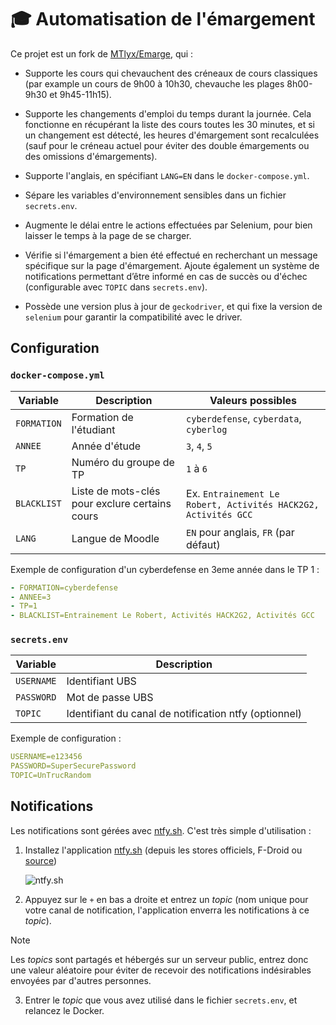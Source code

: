 # 🎓 Automatisation de l'émargement

Ce projet est un fork de [MTlyx/Emarge](https://github.com/MTlyx/Emarge), qui :

- Supporte les cours qui chevauchent des créneaux de cours classiques (par example un cours de 9h00 à 10h30, chevauche les plages 8h00-9h30 et 9h45-11h15).

- Supporte les changements d'emploi du temps durant la journée. Cela fonctionne en récupérant la liste des cours toutes les 30 minutes, et si un changement est détecté, les heures d'émargement sont recalculées (sauf pour le créneau actuel pour éviter des double émargements ou des omissions d'émargements).

- Supporte l'anglais, en spécifiant `LANG=EN` dans le `docker-compose.yml`.

- Sépare les variables d'environnement sensibles dans un fichier `secrets.env`.

- Augmente le délai entre le actions effectuées par Selenium, pour bien laisser le temps à la page de se charger.

- Vérifie si l'émargement a bien été effectué en recherchant un message spécifique sur la page d'émargement. Ajoute également un système de notifications permettant d’être informé en cas de succès ou d'échec (configurable avec `TOPIC` dans `secrets.env`).

- Possède une version plus à jour de `geckodriver`, et qui fixe la version de `selenium` pour garantir la compatibilité avec le driver.

## Configuration

### `docker-compose.yml`

| Variable    | Description                                    | Valeurs possibles                                              |
| ----------- | ---------------------------------------------- | -------------------------------------------------------------- |
| `FORMATION` | Formation de l'étudiant                        | `cyberdefense`, `cyberdata`, `cyberlog`                        |
| `ANNEE`     | Année d'étude                                  | `3`, `4`, `5`                                                  |
| `TP`        | Numéro du groupe de TP                         | `1` à `6`                                                      |
| `BLACKLIST` | Liste de mots-clés pour exclure certains cours | Ex. `Entrainement Le Robert, Activités HACK2G2, Activités GCC` |
| `LANG`      | Langue de Moodle                               | `EN` pour anglais, `FR` (par défaut)                           |

Exemple de configuration d'un cyberdefense en 3eme année dans le TP 1 :

```yaml
- FORMATION=cyberdefense
- ANNEE=3
- TP=1
- BLACKLIST=Entrainement Le Robert, Activités HACK2G2, Activités GCC
```

### `secrets.env`

| Variable   | Description                                           |
| ---------- | ----------------------------------------------------- |
| `USERNAME` | Identifiant UBS                                       |
| `PASSWORD` | Mot de passe UBS                                      |
| `TOPIC`    | Identifiant du canal de notification ntfy (optionnel) |

Exemple de configuration :
```yaml
USERNAME=e123456
PASSWORD=SuperSecurePassword
TOPIC=UnTrucRandom
```

## Notifications

Les notifications sont gérées avec [ntfy.sh](https://ntfy.sh/). C'est très simple d'utilisation :

1. Installez l'application [ntfy.sh](https://ntfy.sh/) (depuis les stores officiels, F-Droid ou [source](https://github.com/binwiederhier/ntfy))

   ![ntfy.sh](https://raw.githubusercontent.com/binwiederhier/ntfy/refs/heads/main/.github/images/screenshot-phone-main.jpg)

2. Appuyez sur le `+` en bas a droite et entrez un *topic* (nom unique pour votre canal de notification, l'application enverra les notifications à ce *topic*).

> [!NOTE]
> Les *topics*  sont partagés et hébergés sur un serveur public, entrez donc une valeur aléatoire pour éviter de recevoir des notifications indésirables envoyées par d'autres personnes.

3. Entrer le *topic* que vous avez utilisé dans le fichier `secrets.env`, et relancez le Docker.
